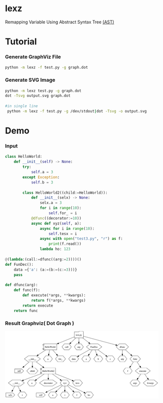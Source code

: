 # lexz
Remapping Variable Using Abstract Syntax Tree [(AST)](https://docs.python.org/3/library/ast.html) 
# Tutorial
### Generate GraphViz File
```bash
python -m lexz -f test.py -g graph.dot
```
### Generate SVG Image
```bash
python -m lexz test.py -g graph.dot
dot -Tsvg output.svg graph.dot

#in single line
 python -m lexz -f test.py -g /dev/stdout|dot -Tsvg -o output.svg
```
# Demo
### Input

```python
class HelloWorld:
    def __init__(self) -> None:
        try:
            self.a = 3
        except Exception:
            self.b = 3

        class HelloWorld2((child:=HelloWorld)):
            def __init__(selx) -> None:
                selx.a = 3
                for i in range(10):
                    self.for_ = i
            @dfunc((decorator:=10))
            async def xyz(self, a):
                async for i in range(10):
                    self.tesx = i
                async with open("test3.py", "r") as f:
                    print(f.read())
                lambda ho: 123

@(lambda:(call:=dfunc((arg:=2))))()
def FunDec():
    data ={'a': (a:=(b:=(c:=3)))}
    pass

def dfunc(arg):
    def func(f):
        def execute(*args, **kwargs):
            return f(*args, **kwargs)
        return execute
    return func

```

### Result Graphviz( Dot Graph )
![image](assets/output.svg)
